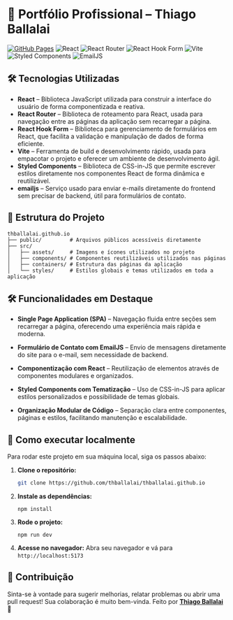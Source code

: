 # 📌 Portfólio Profissional – Thiago Ballalai

[![GitHub Pages](https://img.shields.io/badge/GitHub%20Pages-181717?style=for-the-badge&logo=github&logoColor=white)](https://thballalai.github.io/)
![React](https://img.shields.io/badge/-ReactJs-61DAFB?style=for-the-badge&logo=react&logoColor=white)
![React Router](https://img.shields.io/badge/-React%20Router-FF4C5B?style=for-the-badge&logo=react-router&logoColor=white)
![React Hook Form](https://img.shields.io/badge/-React%20Hook%20Form-EC4C34?style=for-the-badge&logo=reacthookform&logoColor=white)
![Vite](https://img.shields.io/badge/-Vite-646CFF?style=for-the-badge&logo=vite&logoColor=white)
![Styled Components](https://img.shields.io/badge/-Styled%20Components-DB7093?style=for-the-badge&logo=styled-components&logoColor=white)
![EmailJS](https://img.shields.io/badge/-EmailJS-4285F4?style=for-the-badge&logo=minutemailer&logoColor=white)

## 🛠 Tecnologias Utilizadas

- **React** –  Biblioteca JavaScript utilizada para construir a interface do usuário de forma componentizada e reativa.
- **React Router** – Biblioteca de roteamento para React, usada para navegação entre as páginas da aplicação sem recarregar a página.
- **React Hook Form** – Biblioteca para gerenciamento de formulários em React, que facilita a validação e manipulação de dados de forma eficiente.
- **Vite** – Ferramenta de build e desenvolvimento rápido, usada para empacotar o projeto e oferecer um ambiente de desenvolvimento ágil.
- **Styled Components** – Biblioteca de CSS-in-JS que permite escrever estilos diretamente nos componentes React de forma dinâmica e reutilizável.
- **emailjs** – Serviço usado para enviar e-mails diretamente do frontend sem precisar de backend, útil para formulários de contato.

## 📄 Estrutura do Projeto

```
thballalai.github.io
├── public/         # Arquivos públicos acessíveis diretamente
├── src/
│   ├── assets/     # Imagens e ícones utilizados no projeto
│   ├── components/ # Componentes reutilizáveis utilizados nas páginas
│   ├── containers/ # Estrutura das páginas da aplicação
│   └── styles/     # Estilos globais e temas utilizados em toda a aplicação

```

## 🛠 Funcionalidades em Destaque

- **Single Page Application (SPA)** – Navegação fluida entre seções sem recarregar a página, oferecendo uma experiência mais rápida e moderna.

- **Formulário de Contato com EmailJS** – Envio de mensagens diretamente do site para o e-mail, sem necessidade de backend.

<!-- - **Design Responsivo** – Layout adaptável para diferentes tamanhos de tela, garantindo boa usabilidade em dispositivos móveis e desktops. -->

- **Componentização com React** – Reutilização de elementos através de componentes modulares e organizados.

- **Styled Components com Tematização** – Uso de CSS-in-JS para aplicar estilos personalizados e possibilidade de temas globais.

- **Organização Modular de Código** – Separação clara entre componentes, páginas e estilos, facilitando manutenção e escalabilidade.

## 🧪 Como executar localmente

Para rodar este projeto em sua máquina local, siga os passos abaixo:

1. **Clone o repositório:**
   ```bash
   git clone https://github.com/thballalai/thballalai.github.io
   ```
2. **Instale as dependências:**
   ```
   npm install
   ```
3. **Rode o projeto:**
   ```
   npm run dev
   ```
4.  **Acesse no navegador:**
    Abra seu navegador e vá para `http://localhost:5173`

## 📢 Contribuição

Sinta-se à vontade para sugerir melhorias, relatar problemas ou abrir uma pull request! Sua colaboração é muito bem-vinda.
Feito por **[Thiago Ballalai](https://github.com/thballalai)** 🚀
